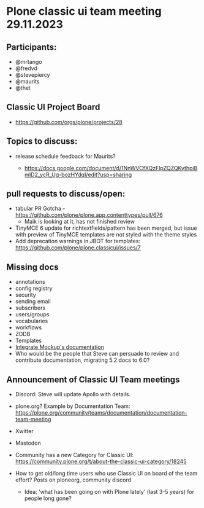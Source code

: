 # Plone classic ui team meeting 29.11.2023

## Participants:
-   @mrtango
-   @fredvd
-   @stevepiercy
-   @maurits
-   @thet

## Classic UI Project Board

-   https://github.com/orgs/plone/projects/28

## Topics to discuss:

* release schedule feedback for Maurits?

    * https://docs.google.com/document/d/1NnWVCfXQzFlpZQZQKythpiBmID2_ycR_Ug-bozHYdqI/edit?usp=sharing

## pull requests to discuss/open:

* tabular PR Gotcha -  https://github.com/plone/plone.app.contenttypes/pull/676
    * Maik is looking at it, has not finished review
* TinyMCE 6 update for richtextfields/pattern has been merged, but issue with preview of TinyMCE templates are not styled with the theme styles
* Add deprecation warnings in JBOT for templates: https://github.com/plone/plone.classicui/issues/7
 
## Missing docs

- annotations
- config registry
- security
- sending email
- subscribers
- users/groups
- vocabularies
- workflows
- ZODB
- Templates
- [Integrate Mockup's documentation](https://github.com/plone/documentation/pull/1548)
- Who would be the people that Steve can persuade to review and contribute documentation, migrating 5.2 docs to 6.0?


## Announcement of Classic UI Team meetings

- Discord: Steve will update Apollo with details.
- plone.org? Example by Documentation Team: https://plone.org/community/teams/documentation/documentation-team-meeting
- Xwitter
- Mastodon
- Community has a new Category for Classic UI: https://community.plone.org/t/about-the-classic-ui-category/18245


- How to get old/long time users who use Classic UI on board of the team effort?  Posts on ploneorg, community discord
    - Idea: 'what has been going on with Plone lately' (last 3-5 years) for people long gone?
